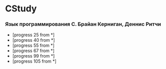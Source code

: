 # CStudy

### Язык программирования С. Брайан Керниган, Деннис Ритчи
* [progress 25 from *]
* [progress 40 from *]
* [progress 55 from *]
* [progress 67 from *]
* [progress 99 from *]
* [progress 105 from *]
